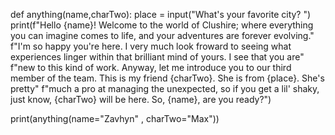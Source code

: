 def anything(name,charTwo):
    place = input("What's your favorite city? ")
    print(f"Hello {name}! Welcome to the world of Clushire; where everything you can imagine comes to life, and your adventures are forever evolving."
          f"I'm so happy you're here. I very much look froward to seeing what experiences linger within that brilliant mind of yours. I see that you are"
          f"new to this kind of work. Anyway, let me introduce you to our third member of the team. This is my friend {charTwo}. She is from {place}. She's pretty"
          f"much a pro at managing the unexpected, so if you get a lil' shaky, just know, {charTwo} will be here. So, {name}, are you ready?")

print(anything(name="Zavhyn" , charTwo="Max"))
